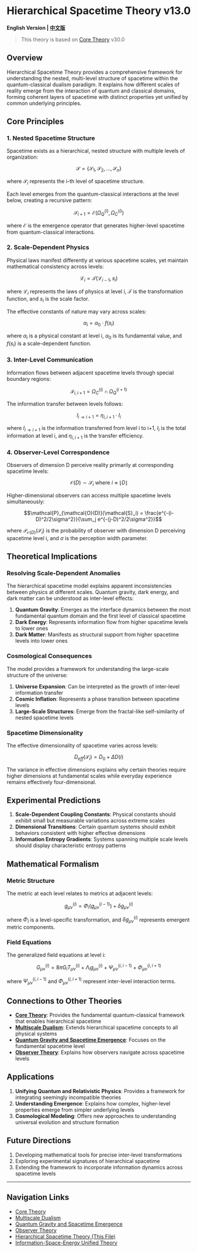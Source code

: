 # Hierarchical Spacetime Theory v13.0

**English Version | [中文版](formal_theory_hierarchical_spacetime.md)**

> This theory is based on [Core Theory](../core_en.md) v30.0

## Overview

Hierarchical Spacetime Theory provides a comprehensive framework for understanding the nested, multi-level structure of spacetime within the quantum-classical dualism paradigm. It explains how different scales of reality emerge from the interaction of quantum and classical domains, forming coherent layers of spacetime with distinct properties yet unified by common underlying principles.

## Core Principles

### 1. Nested Spacetime Structure

Spacetime exists as a hierarchical, nested structure with multiple levels of organization:

$$\mathcal{S} = \{\mathcal{S}_1, \mathcal{S}_2, ..., \mathcal{S}_n\}$$

where $\mathcal{S}_i$ represents the i-th level of spacetime structure.

Each level emerges from the quantum-classical interactions at the level below, creating a recursive pattern:

$$\mathcal{S}_{i+1} = \mathcal{E}(\Omega_Q^{(i)}, \Omega_C^{(i)})$$

where $\mathcal{E}$ is the emergence operator that generates higher-level spacetime from quantum-classical interactions.

### 2. Scale-Dependent Physics

Physical laws manifest differently at various spacetime scales, yet maintain mathematical consistency across levels:

$$\mathcal{L}_i = \mathcal{T}(\mathcal{L}_{i-1}, s_i)$$

where $\mathcal{L}_i$ represents the laws of physics at level i, $\mathcal{T}$ is the transformation function, and $s_i$ is the scale factor.

The effective constants of nature may vary across scales:

$$\alpha_i = \alpha_0 \cdot f(s_i)$$

where $\alpha_i$ is a physical constant at level i, $\alpha_0$ is its fundamental value, and $f(s_i)$ is a scale-dependent function.

### 3. Inter-Level Communication

Information flows between adjacent spacetime levels through special boundary regions:

$$\mathcal{I}_{i,i+1} = \Omega_C^{(i)} \cap \Omega_Q^{(i+1)}$$

The information transfer between levels follows:

$$I_{i \rightarrow i+1} = \eta_{i,i+1} \cdot I_i$$

where $I_{i \rightarrow i+1}$ is the information transferred from level i to i+1, $I_i$ is the total information at level i, and $\eta_{i,i+1}$ is the transfer efficiency.

### 4. Observer-Level Correspondence

Observers of dimension D perceive reality primarily at corresponding spacetime levels:

$$\mathcal{O}(D) \sim \mathcal{S}_i \text{ where } i \approx \lfloor D \rfloor$$

Higher-dimensional observers can access multiple spacetime levels simultaneously:

$$\mathcal{P}_{\mathcal{O}(D)}(\mathcal{S}_i) = \frac{e^{-(i-D)^2/2\sigma^2}}{\sum_j e^{-(j-D)^2/2\sigma^2}}$$

where $\mathcal{P}_{\mathcal{O}(D)}(\mathcal{S}_i)$ is the probability of observer with dimension D perceiving spacetime level i, and $\sigma$ is the perception width parameter.

## Theoretical Implications

### Resolving Scale-Dependent Anomalies

The hierarchical spacetime model explains apparent inconsistencies between physics at different scales. Quantum gravity, dark energy, and dark matter can be understood as inter-level effects:

1. **Quantum Gravity**: Emerges as the interface dynamics between the most fundamental quantum domain and the first level of classical spacetime
2. **Dark Energy**: Represents information flow from higher spacetime levels to lower ones
3. **Dark Matter**: Manifests as structural support from higher spacetime levels into lower ones

### Cosmological Consequences

The model provides a framework for understanding the large-scale structure of the universe:

1. **Universe Expansion**: Can be interpreted as the growth of inter-level information transfer
2. **Cosmic Inflation**: Represents a phase transition between spacetime levels
3. **Large-Scale Structures**: Emerge from the fractal-like self-similarity of nested spacetime levels

### Spacetime Dimensionality

The effective dimensionality of spacetime varies across levels:

$$D_{eff}(\mathcal{S}_i) = D_0 + \Delta D(i)$$

The variance in effective dimensions explains why certain theories require higher dimensions at fundamental scales while everyday experience remains effectively four-dimensional.

## Experimental Predictions

1. **Scale-Dependent Coupling Constants**: Physical constants should exhibit small but measurable variations across extreme scales
2. **Dimensional Transitions**: Certain quantum systems should exhibit behaviors consistent with higher effective dimensions
3. **Information Entropy Gradients**: Systems spanning multiple scale levels should display characteristic entropy patterns

## Mathematical Formalism

### Metric Structure

The metric at each level relates to metrics at adjacent levels:

$$g_{\mu\nu}^{(i)} = \Phi_i(g_{\mu\nu}^{(i-1)}) + \delta g_{\mu\nu}^{(i)}$$

where $\Phi_i$ is a level-specific transformation, and $\delta g_{\mu\nu}^{(i)}$ represents emergent metric components.

### Field Equations

The generalized field equations at level i:

$$G_{\mu\nu}^{(i)} = 8\pi G_i T_{\mu\nu}^{(i)} + \Lambda_i g_{\mu\nu}^{(i)} + \Psi_{\mu\nu}^{(i,i-1)} + \Phi_{\mu\nu}^{(i,i+1)}$$

where $\Psi_{\mu\nu}^{(i,i-1)}$ and $\Phi_{\mu\nu}^{(i,i+1)}$ represent inter-level interaction terms.

## Connections to Other Theories

- **[Core Theory](../core_en.md)**: Provides the fundamental quantum-classical framework that enables hierarchical spacetime
- **[Multiscale Dualism](formal_theory_multiscale_en.md)**: Extends hierarchical spacetime concepts to all physical systems
- **[Quantum Gravity and Spacetime Emergence](formal_theory_gravity_spacetime_en.md)**: Focuses on the fundamental spacetime level
- **[Observer Theory](formal_theory_observer_en.md)**: Explains how observers navigate across spacetime levels

## Applications

1. **Unifying Quantum and Relativistic Physics**: Provides a framework for integrating seemingly incompatible theories
2. **Understanding Emergence**: Explains how complex, higher-level properties emerge from simpler underlying levels
3. **Cosmological Modeling**: Offers new approaches to understanding universal evolution and structure formation

## Future Directions

1. Developing mathematical tools for precise inter-level transformations
2. Exploring experimental signatures of hierarchical spacetime
3. Extending the framework to incorporate information dynamics across spacetime levels

---

## Navigation Links

- [Core Theory](../core_en.md)
- [Multiscale Dualism](formal_theory_multiscale_en.md)
- [Quantum Gravity and Spacetime Emergence](formal_theory_gravity_spacetime_en.md)
- [Observer Theory](formal_theory_observer_en.md)
- [Hierarchical Spacetime Theory (This File)](formal_theory_hierarchical_spacetime_en.md)
- [Information-Space-Energy Unified Theory](formal_theory_unified_en.md) 
